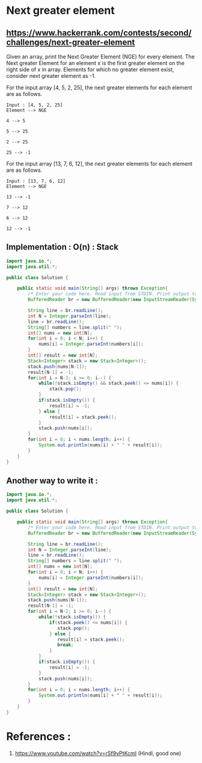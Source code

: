 # Next greater element
## https://www.hackerrank.com/contests/second/challenges/next-greater-element

Given an array, print the Next Greater Element (NGE) for every element. The Next greater Element for an element x is the first greater element on the right side of x in array. Elements for which no greater element exist, consider next greater element as -1.

For the input array [4, 5, 2, 25], the next greater elements for each element are as follows.
```
Input : [4, 5, 2, 25]
Element --> NGE

4 --> 5

5 --> 25

2 --> 25

25 --> -1
```
For the input array [13, 7, 6, 12], the next greater elements for each element are as follows.
```
Input : [13, 7, 6, 12]
Element --> NGE

13 --> -1

7 --> 12

6 --> 12

12 --> -1
```

## Implementation : O(n) : Stack
```java
import java.io.*;
import java.util.*;

public class Solution {

    public static void main(String[] args) throws Exception{
        /* Enter your code here. Read input from STDIN. Print output to STDOUT. Your class should be named Solution. */
        BufferedReader br = new BufferedReader(new InputStreamReader(System.in));

        String line = br.readLine();
        int N = Integer.parseInt(line);
        line = br.readLine();
        String[] numbers = line.split(" ");
        int[] nums = new int[N];
        for(int i = 0; i < N; i++) {
            nums[i] = Integer.parseInt(numbers[i]);
        }
        int[] result = new int[N];
        Stack<Integer> stack = new Stack<Integer>();
        stack.push(nums[N-1]);
        result[N-1] = -1;
        for(int i = N-2; i >= 0; i--) {
            while(!stack.isEmpty() && stack.peek() <= nums[i]) {
                stack.pop();
            }
            if(stack.isEmpty()) {
                result[i] = -1;
            } else {
                result[i] = stack.peek();
            }
            stack.push(nums[i]);
        }
        for(int i = 0; i < nums.length; i++) {
            System.out.println(nums[i] + " " + result[i]);
        }
    }
}
```

## Another way to write it :
```java
import java.io.*;
import java.util.*;

public class Solution {

    public static void main(String[] args) throws Exception{
        /* Enter your code here. Read input from STDIN. Print output to STDOUT. Your class should be named Solution. */
        BufferedReader br = new BufferedReader(new InputStreamReader(System.in));

        String line = br.readLine();
        int N = Integer.parseInt(line);
        line = br.readLine();
        String[] numbers = line.split(" ");
        int[] nums = new int[N];
        for(int i = 0; i < N; i++) {
            nums[i] = Integer.parseInt(numbers[i]);
        }
        int[] result = new int[N];
        Stack<Integer> stack = new Stack<Integer>();
        stack.push(nums[N-1]);
        result[N-1] = -1;
        for(int i = N-2; i >= 0; i--) {
            while(!stack.isEmpty()) {
                if(stack.peek() <= nums[i]) {
                   stack.pop();  
                } else {
                   result[i] = stack.peek();
                   break;
                }
            }
            if(stack.isEmpty()) {
                result[i] = -1;
            }
            stack.push(nums[i]);
        }
        for(int i = 0; i < nums.length; i++) {
            System.out.println(nums[i] + " " + result[i]);
        }
    }
}
```

# References :
 1. https://www.youtube.com/watch?v=rSf9vPtKcmI (Hindi, good one)

